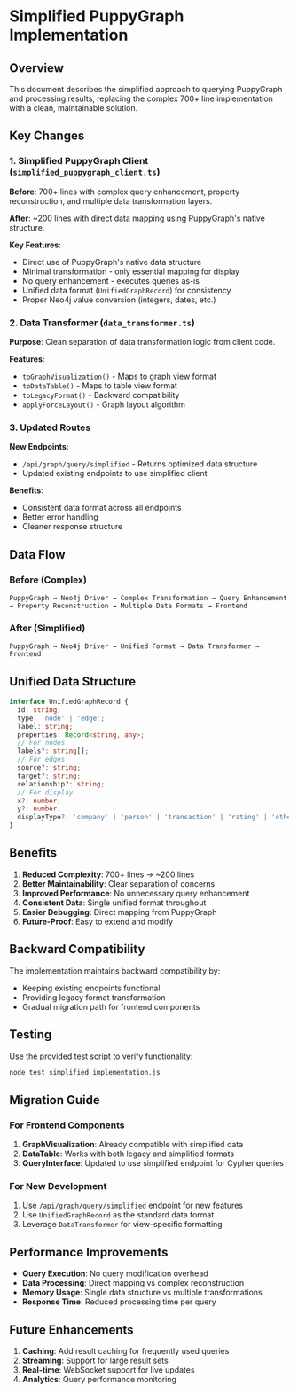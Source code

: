 # Simplified PuppyGraph Implementation

## Overview

This document describes the simplified approach to querying PuppyGraph and processing results, replacing the complex 700+ line implementation with a clean, maintainable solution.

## Key Changes

### 1. Simplified PuppyGraph Client (`simplified_puppygraph_client.ts`)

**Before**: 700+ lines with complex query enhancement, property reconstruction, and multiple data transformation layers.

**After**: ~200 lines with direct data mapping using PuppyGraph's native structure.

**Key Features**:
- Direct use of PuppyGraph's native data structure
- Minimal transformation - only essential mapping for display
- No query enhancement - executes queries as-is
- Unified data format (`UnifiedGraphRecord`) for consistency
- Proper Neo4j value conversion (integers, dates, etc.)

### 2. Data Transformer (`data_transformer.ts`)

**Purpose**: Clean separation of data transformation logic from client code.

**Features**:
- `toGraphVisualization()` - Maps to graph view format
- `toDataTable()` - Maps to table view format  
- `toLegacyFormat()` - Backward compatibility
- `applyForceLayout()` - Graph layout algorithm

### 3. Updated Routes

**New Endpoints**:
- `/api/graph/query/simplified` - Returns optimized data structure
- Updated existing endpoints to use simplified client

**Benefits**:
- Consistent data format across all endpoints
- Better error handling
- Cleaner response structure

## Data Flow

### Before (Complex)
```
PuppyGraph → Neo4j Driver → Complex Transformation → Query Enhancement → Property Reconstruction → Multiple Data Formats → Frontend
```

### After (Simplified)
```
PuppyGraph → Neo4j Driver → Unified Format → Data Transformer → Frontend
```

## Unified Data Structure

```typescript
interface UnifiedGraphRecord {
  id: string;
  type: 'node' | 'edge';
  label: string;
  properties: Record<string, any>;
  // For nodes
  labels?: string[];
  // For edges  
  source?: string;
  target?: string;
  relationship?: string;
  // For display
  x?: number;
  y?: number;
  displayType?: 'company' | 'person' | 'transaction' | 'rating' | 'other';
}
```

## Benefits

1. **Reduced Complexity**: 700+ lines → ~200 lines
2. **Better Maintainability**: Clear separation of concerns
3. **Improved Performance**: No unnecessary query enhancement
4. **Consistent Data**: Single unified format throughout
5. **Easier Debugging**: Direct mapping from PuppyGraph
6. **Future-Proof**: Easy to extend and modify

## Backward Compatibility

The implementation maintains backward compatibility by:
- Keeping existing endpoints functional
- Providing legacy format transformation
- Gradual migration path for frontend components

## Testing

Use the provided test script to verify functionality:

```bash
node test_simplified_implementation.js
```

## Migration Guide

### For Frontend Components

1. **GraphVisualization**: Already compatible with simplified data
2. **DataTable**: Works with both legacy and simplified formats
3. **QueryInterface**: Updated to use simplified endpoint for Cypher queries

### For New Development

1. Use `/api/graph/query/simplified` endpoint for new features
2. Use `UnifiedGraphRecord` as the standard data format
3. Leverage `DataTransformer` for view-specific formatting

## Performance Improvements

- **Query Execution**: No query modification overhead
- **Data Processing**: Direct mapping vs complex reconstruction
- **Memory Usage**: Single data structure vs multiple transformations
- **Response Time**: Reduced processing time per query

## Future Enhancements

1. **Caching**: Add result caching for frequently used queries
2. **Streaming**: Support for large result sets
3. **Real-time**: WebSocket support for live updates
4. **Analytics**: Query performance monitoring
